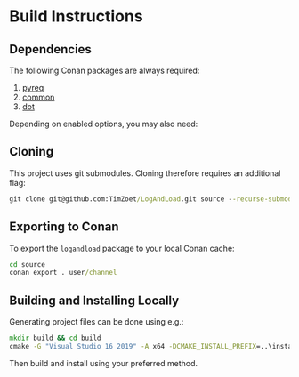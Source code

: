 # Build Instructions

## Dependencies

The following Conan packages are always required:

1. [pyreq](https://github.com/TimZoet/pyreq)
2. [common](https://github.com/TimZoet/common)
3. [dot](https://github.com/TimZoet/dot)

Depending on enabled options, you may also need:

## Cloning

This project uses git submodules. Cloning therefore requires an additional flag:

```cmd
git clone git@github.com:TimZoet/LogAndLoad.git source --recurse-submodules
```

## Exporting to Conan

To export the `logandload` package to your local Conan cache:

```cmd
cd source
conan export . user/channel
```

## Building and Installing Locally

Generating project files can be done using e.g.:

```cmd
mkdir build && cd build
cmake -G "Visual Studio 16 2019" -A x64 -DCMAKE_INSTALL_PREFIX=..\install ..\source
```

Then build and install using your preferred method.
